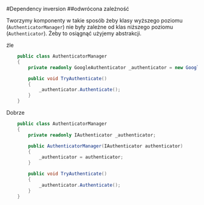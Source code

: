 ﻿#Dependency inversion
##odwrócona zależność

Tworzymy komponenty w takie sposób żeby klasy wyższego poziomu (```AuthenticatorManager```) nie były zależne od klas niższego poziomu (```Authenticator```). Żeby to osiągnąć użyjemy abstrakcji. 


źle
```c#
    public class AuthenticatorManager
    {
        private readonly GoogleAuthenticator _authenticator = new GoogleAuthenticator();

        public void TryAuthenticate()
        {
            _authenticator.Authenticate();
        }
    }

```

Dobrze
```c#
    public class AuthenticatorManager
    {
        private readonly IAuthenticator _authenticator;

        public AuthenticatorManager(IAuthenticator authenticator)
        {
            _authenticator = authenticator;
        }

        public void TryAuthenticate()
        {
            _authenticator.Authenticate();
        }
    }

```